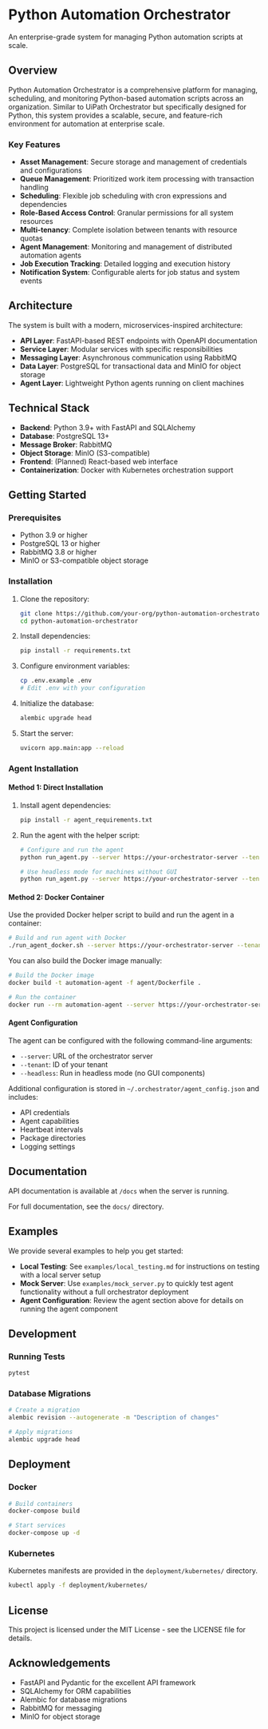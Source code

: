 # Python Automation Orchestrator

An enterprise-grade system for managing Python automation scripts at scale.

## Overview

Python Automation Orchestrator is a comprehensive platform for managing, scheduling, and monitoring Python-based automation scripts across an organization. Similar to UiPath Orchestrator but specifically designed for Python, this system provides a scalable, secure, and feature-rich environment for automation at enterprise scale.

### Key Features

- **Asset Management**: Secure storage and management of credentials and configurations
- **Queue Management**: Prioritized work item processing with transaction handling
- **Scheduling**: Flexible job scheduling with cron expressions and dependencies
- **Role-Based Access Control**: Granular permissions for all system resources
- **Multi-tenancy**: Complete isolation between tenants with resource quotas
- **Agent Management**: Monitoring and management of distributed automation agents
- **Job Execution Tracking**: Detailed logging and execution history
- **Notification System**: Configurable alerts for job status and system events

## Architecture

The system is built with a modern, microservices-inspired architecture:

- **API Layer**: FastAPI-based REST endpoints with OpenAPI documentation
- **Service Layer**: Modular services with specific responsibilities
- **Messaging Layer**: Asynchronous communication using RabbitMQ
- **Data Layer**: PostgreSQL for transactional data and MinIO for object storage
- **Agent Layer**: Lightweight Python agents running on client machines

## Technical Stack

- **Backend**: Python 3.9+ with FastAPI and SQLAlchemy
- **Database**: PostgreSQL 13+
- **Message Broker**: RabbitMQ
- **Object Storage**: MinIO (S3-compatible)
- **Frontend**: (Planned) React-based web interface
- **Containerization**: Docker with Kubernetes orchestration support

## Getting Started

### Prerequisites

- Python 3.9 or higher
- PostgreSQL 13 or higher
- RabbitMQ 3.8 or higher
- MinIO or S3-compatible object storage

### Installation

1. Clone the repository:
   ```bash
   git clone https://github.com/your-org/python-automation-orchestrator.git
   cd python-automation-orchestrator
   ```

2. Install dependencies:
   ```bash
   pip install -r requirements.txt
   ```

3. Configure environment variables:
   ```bash
   cp .env.example .env
   # Edit .env with your configuration
   ```

4. Initialize the database:
   ```bash
   alembic upgrade head
   ```

5. Start the server:
   ```bash
   uvicorn app.main:app --reload
   ```

### Agent Installation

#### Method 1: Direct Installation

1. Install agent dependencies:
   ```bash
   pip install -r agent_requirements.txt
   ```

2. Run the agent with the helper script:
   ```bash
   # Configure and run the agent
   python run_agent.py --server https://your-orchestrator-server --tenant your-tenant-id
   
   # Use headless mode for machines without GUI
   python run_agent.py --server https://your-orchestrator-server --tenant your-tenant-id --headless
   ```

#### Method 2: Docker Container

Use the provided Docker helper script to build and run the agent in a container:

```bash
# Build and run agent with Docker
./run_agent_docker.sh --server https://your-orchestrator-server --tenant your-tenant-id
```

You can also build the Docker image manually:

```bash
# Build the Docker image
docker build -t automation-agent -f agent/Dockerfile .

# Run the container
docker run --rm automation-agent --server https://your-orchestrator-server --tenant your-tenant-id
```

#### Agent Configuration

The agent can be configured with the following command-line arguments:

- `--server`: URL of the orchestrator server
- `--tenant`: ID of your tenant
- `--headless`: Run in headless mode (no GUI components)

Additional configuration is stored in `~/.orchestrator/agent_config.json` and includes:

- API credentials
- Agent capabilities
- Heartbeat intervals
- Package directories
- Logging settings

## Documentation

API documentation is available at `/docs` when the server is running.

For full documentation, see the `docs/` directory.

## Examples

We provide several examples to help you get started:

- **Local Testing**: See `examples/local_testing.md` for instructions on testing with a local server setup
- **Mock Server**: Use `examples/mock_server.py` to quickly test agent functionality without a full orchestrator deployment
- **Agent Configuration**: Review the agent section above for details on running the agent component

## Development

### Running Tests

```bash
pytest
```

### Database Migrations

```bash
# Create a migration
alembic revision --autogenerate -m "Description of changes"

# Apply migrations
alembic upgrade head
```

## Deployment

### Docker

```bash
# Build containers
docker-compose build

# Start services
docker-compose up -d
```

### Kubernetes

Kubernetes manifests are provided in the `deployment/kubernetes/` directory.

```bash
kubectl apply -f deployment/kubernetes/
```

## License

This project is licensed under the MIT License - see the LICENSE file for details.

## Acknowledgements

- FastAPI and Pydantic for the excellent API framework
- SQLAlchemy for ORM capabilities
- Alembic for database migrations
- RabbitMQ for messaging
- MinIO for object storage